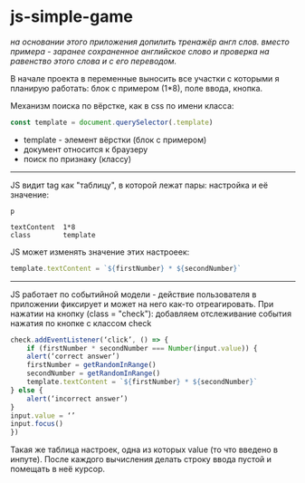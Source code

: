 # js-simple-game

*на основании этого приложения допилить тренажёр англ слов. вместо примера - заранее сохраненное английское слово и проверка на равенство этого слова и с его переводом.*

В начале проекта в переменные выносить все участки с которыми я планирую работать: блок с примером (1*8), поле ввода, кнопка.

Механизм поиска по вёрстке, как в css по имени класса:

``` js
const template = document.querySelector(.template)
```

- template - элемент вёрстки (блок с примером)
- документ относится к браузеру
- поиск по признаку (классу)

---

JS видит tag как "таблицу", в которой лежат пары: настройка и её значение:

```
p

textContent  1*8
class        template
```

JS может изменять значение этих настроеек:

``` js
template.textContent = `${firstNumber} * ${secondNumber}`
```

---

JS работает по событийной модели - действие пользователя в приложении фиксирует и может на него как-то отреагировать. 
При нажатии на кнопку (class = "check"): добавляем отслеживание события нажатия по кнопке с классом check

``` js
check.addEventListener(‘click’, () => {
	if (firstNumber * secondNumber === Number(input.value)) {
	alert(‘correct answer’)
	firstNumber = getRandomInRange()
	secondNumber = getRandomInRange()
	template.textContent = `${firstNumber} * ${secondNumber}`
} else {
	alert(‘incorrect answer’)
}
input.value = ‘’
input.focus()
})
```

Такая же таблица настроек, одна из которых value (то что введено в инпуте). После каждого вычисления делать строку ввода пустой и помещать в неё курсор.
